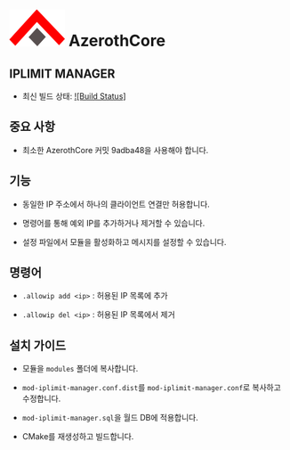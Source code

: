 # ![logo](https://raw.githubusercontent.com/azerothcore/azerothcore.github.io/master/images/logo-github.png) AzerothCore

## IPLIMIT MANAGER

- 최신 빌드 상태: [![Build Status]](https://github.com/kazamok/mod-iplimit-manager)

## 중요 사항

- 최소한 AzerothCore 커밋 9adba48을 사용해야 합니다.

## 기능

- 동일한 IP 주소에서 하나의 클라이언트 연결만 허용합니다.

- 명령어를 통해 예외 IP를 추가하거나 제거할 수 있습니다.

- 설정 파일에서 모듈을 활성화하고 메시지를 설정할 수 있습니다.

## 명령어
- `.allowip add <ip>` : 허용된 IP 목록에 추가

- `.allowip del <ip>` : 허용된 IP 목록에서 제거

## 설치 가이드
- 모듈을 `modules` 폴더에 복사합니다.

- `mod-iplimit-manager.conf.dist`를 `mod-iplimit-manager.conf`로 복사하고 수정합니다.

- `mod-iplimit-manager.sql`을 월드 DB에 적용합니다.

- CMake를 재생성하고 빌드합니다.
